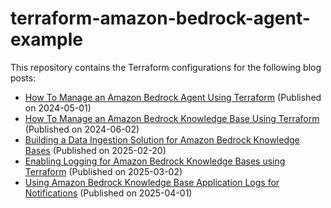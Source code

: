 # terraform-amazon-bedrock-agent-example

This repository contains the Terraform configurations for the following blog posts:

- [How To Manage an Amazon Bedrock Agent Using Terraform](https://blog.avangards.io/how-to-manage-an-amazon-bedrock-agent-using-terraform) (Published on 2024-05-01)
- [How To Manage an Amazon Bedrock Knowledge Base Using Terraform](https://blog.avangards.io/how-to-manage-an-amazon-bedrock-knowledge-base-using-terraform) (Published on 2024-06-02)
- [Building a Data Ingestion Solution for Amazon Bedrock Knowledge Bases](https://blog.avangards.io/building-a-data-ingestion-solution-for-amazon-bedrock-knowledge-bases) (Published on 2025-02-20)
- [Enabling Logging for Amazon Bedrock Knowledge Bases using Terraform](https://blog.avangards.io/enabling-logging-for-amazon-bedrock-knowledge-bases-using-terraform) (Published on 2025-03-02)
- [Using Amazon Bedrock Knowledge Base Application Logs for Notifications](https://blog.avangards.io/using-amazon-bedrock-knowledge-base-application-logs-for-notifications) (Published on 2025-04-01)
